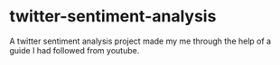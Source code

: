 # twitter-sentiment-analysis
A twitter sentiment analysis project made my me through the help of a guide I had followed from youtube.

